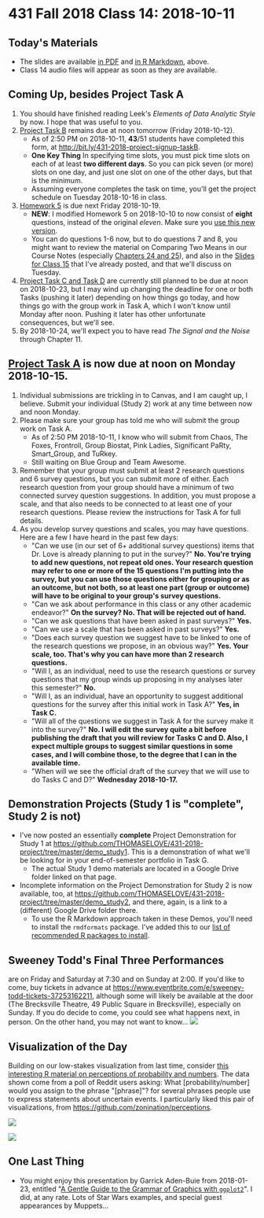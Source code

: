 # 431 Fall 2018 Class 14: 2018-10-11

## Today's Materials

- The slides are available [in PDF](https://github.com/THOMASELOVE/431-2018/blob/master/slides/class14/431_class-14-slides_2018.pdf) and [in R Markdown](https://raw.githubusercontent.com/THOMASELOVE/431-2018/master/slides/class14/431_class-14-slides_2018.Rmd), above.
- Class 14 audio files will appear as soon as they are available.

## Coming Up, besides Project Task A

1. You should have finished reading Leek's *Elements of Data Analytic Style* by now. I hope that was useful to you.
2. [Project Task B](https://thomaselove.github.io/431-2018-project/) remains due at noon tomorrow (Friday 2018-10-12).
    - As of 2:50 PM on 2018-10-11, **43**/51 students have completed this form, at http://bit.ly/431-2018-project-signup-taskB. 
    - **One Key Thing** In specifying time slots, you must pick time slots on each of at least **two different days**. So you can pick seven (or more) slots on one day, and just one slot on one of the other days, but that is the minimum. 
    - Assuming everyone completes the task on time, you'll get the project schedule on Tuesday 2018-10-16 in class.
3. [Homework 5](https://github.com/THOMASELOVE/431-2018/tree/master/homework/Homework5) is due next Friday 2018-10-19.
    - **NEW**: I modified Homework 5 on 2018-10-10 to now consist of **eight** questions, instead of the original *eleven*. Make sure you [use this new version](https://github.com/THOMASELOVE/431-2018/blob/master/homework/Homework5/README.md).
    - You can do questions 1-6 now, but to do questions 7 and 8, you might want to review the material on Comparing Two Means in our Course Notes (especially [Chapters 24 and 25](https://thomaselove.github.io/2018-431-book/comparing-two-means-using-paired-samples.html)), and also in the [Slides for Class 15](https://github.com/THOMASELOVE/431-2018/tree/master/slides/class15) that I've already posted, and that we'll discuss on Tuesday.
4. [Project Task C and Task D](https://thomaselove.github.io/431-2018-project/) are currently still planned to be due at noon on 2018-10-23, but I may wind up changing the deadline for one or both Tasks (pushing it later) depending on how things go today, and how things go with the group work in Task A, which I won't know until Monday after noon. Pushing it later has other unfortunate consequences, but we'll see.
5. By 2018-10-24, we'll expect you to have read *The Signal and the Noise* through Chapter 11.

## [Project Task A](https://thomaselove.github.io/431-2018-project/) is now due at noon on **Monday** 2018-10-15.

1. Individual submissions are trickling in to Canvas, and I am caught up, I believe. Submit your individual (Study 2) work at any time between now and noon Monday.
2. Please make sure your group has told me who will submit the group work on Task A. 
    - As of 2:50 PM 2018-10-11, I know who will submit from Chaos, The Foxes, Frontroll, Group Biostat, Pink Ladies, Significant PaRty, Smart_Group, and TuRkey. 
    - Still waiting on Blue Group and Team Awesome.
3. Remember that your group must submit at least 2 research questions and 6 survey questions, but you can submit more of either. Each research question from your group should have a minimum of two connected survey question suggestions. In addition, you must propose a scale, and that also needs to be connected to at least one of your research questions. Please review the instructions for Task A for full details.
4. As you develop survey questions and scales, you may have questions. Here are a few I have heard in the past few days:
    - "Can we use (in our set of 6+ additional survey questions) items that Dr. Love is already planning to put in the survey?" **No. You're trying to add new questions, not repeat old ones. Your research question may refer to one or more of the 15 questions I'm putting into the survey, but you can use those questions either for grouping or as an outcome, but not both, so at least one part (group or outcome) will have to be original to your group's survey questions.**
    - "Can we ask about performance in this class or any other academic endeavor?" **On the survey? No. That will be rejected out of hand.**
    - "Can we ask questions that have been asked in past surveys?" **Yes.**
    - "Can we use a scale that has been asked in past surveys?" **Yes.**
    - "Does each survey question we suggest have to be linked to one of the research questions we propose, in an obvious way?" **Yes. Your scale, too. That's why you can have more than 2 research questions.**
    - "Will I, as an individual, need to use the research questions or survey questions that my group winds up proposing in my analyses later this semester?" **No.**
    - "Will I, as an individual, have an opportunity to suggest additional questions for the survey after this initial work in Task A?" **Yes, in Task C.**
    - "Will all of the questions we suggest in Task A for the survey make it into the survey?" **No. I will edit the survey quite a bit before publishing the draft that you will review for Tasks C and D. Also, I expect multiple groups to suggest similar questions in some cases, and I will combine those, to the degree that I can in the available time.**
    - "When will we see the official draft of the survey that we will use to do Tasks C and D?" **Wednesday 2018-10-17.**

## Demonstration Projects (Study 1 is "complete", Study 2 is not)

- I've now posted an essentially **complete** Project Demonstration for Study 1 at https://github.com/THOMASELOVE/431-2018-project/tree/master/demo_study1. This is a demonstration of what we'll be looking for in your end-of-semester portfolio in Task G. 
    - The actual Study 1 demo materials are located in a Google Drive folder linked on that page.
- Incomplete information on the Project Demonstration for Study 2 is now available, too, at https://github.com/THOMASELOVE/431-2018-project/tree/master/demo_study2, and there, again, is a link to a (different) Google Drive folder there.
    - To use the R Markdown approach taken in these Demos, you'll need to install the `rmdformats` package. I've added this to our [list of recommended R packages to install](https://github.com/THOMASELOVE/431-2018/blob/master/software/packages.md).

## Sweeney Todd's Final Three Performances 

are on Friday and Saturday at 7:30 and on Sunday at 2:00. If you'd like to come, buy tickets in advance at https://www.eventbrite.com/e/sweeney-todd-tickets-37253162211, although some will likely be available at the door (The Brecksville Theatre, 49 Public Square in Brecksville), especially on Sunday. If you do decide to come, you could see what happens next, in person. On the other hand, you may not want to know...
![](https://github.com/THOMASELOVE/431-2018/blob/master/slides/class14/sweeney_and_the_judge_2018-10.PNG)

## Visualization of the Day

Building on our low-stakes visualization from last time, consider [this interesting R material on perceptions of probability and numbers](https://github.com/zonination/perceptions). The data shown come from a poll of Reddit users asking: What [probability/number] would you assign to the phrase "[phrase]"? for several phrases people use to express statements about uncertain events. I particularly liked this pair of visualizations, from https://github.com/zonination/perceptions.

![](https://github.com/THOMASELOVE/431-2018/blob/master/slides/class14/readme14_plot1.png)

![](https://github.com/THOMASELOVE/431-2018/blob/master/slides/class14/readme14_plot2.png)

## One Last Thing

- You might enjoy this presentation by Garrick Aden-Buie from 2018-01-23, entitled "[A Gentle Guide to the Grammar of Graphics with `ggplot2`](https://pkg.garrickadenbuie.com/trug-ggplot2/#1)". I did, at any rate. Lots of Star Wars examples, and special guest appearances by Muppets...


